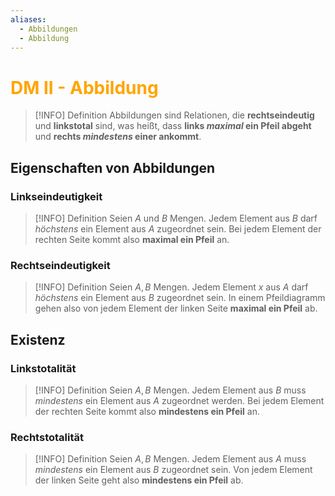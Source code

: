 ```yaml
---
aliases:
  - Abbildungen
  - Abbildung
---
```

# <font color = "orange">DM II - Abbildung</font>
>[!INFO] Definition
>Abbildungen sind Relationen, die **rechtseindeutig** und **linkstotal** sind, was heißt, dass **links *maximal* ein Pfeil abgeht** und **rechts *mindestens* einer ankommt**. 
## Eigenschaften von Abbildungen
### Linkseindeutigkeit
>[!INFO] Definition
>Seien $A$ und $B$ Mengen. Jedem Element aus $B$ darf *höchstens* ein Element aus $A$ zugeordnet sein. Bei jedem Element der rechten Seite kommt also **maximal ein Pfeil** an.
### Rechtseindeutigkeit
>[!INFO] Definition
>Seien $A,B$ Mengen. Jedem Element $x$ aus $A$ darf *höchstens* ein Element aus $B$ zugeordnet sein.  In einem Pfeildiagramm gehen also von jedem Element der linken Seite **maximal ein Pfeil** ab.
## Existenz
### Linkstotalität
>[!INFO] Definition
>Seien $A,B$ Mengen. Jedem Element aus $B$ muss *mindestens* ein Element aus $A$ zugeordnet werden. Bei jedem Element der rechten Seite kommt also **mindestens ein Pfeil** an.
### Rechtstotalität
>[!INFO] Definition
>Seien $A,B$ Mengen. Jedem Element aus $A$ muss *mindestens* ein Element aus $B$ zugeordnet sein. Von jedem Element der linken Seite geht also **mindestens ein Pfeil** ab.
